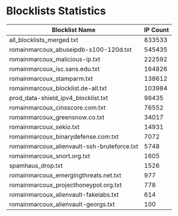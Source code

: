 # Blocklists Statistics
| Blocklist Name | IP Count |
|----|----|
| all_blocklists_merged.txt | 833533 |
| romainmarcoux_abuseipdb-s100-120d.txt | 545435 |
| romainmarcoux_malicious-ip.txt | 222592 |
| romainmarcoux_isc.sans.edu.txt | 164826 |
| romainmarcoux_stamparm.txt | 138612 |
| romainmarcoux_blocklist.de-all.txt | 103984 |
| prod_data-shield_ipv4_blocklist.txt | 98435 |
| romainmarcoux_cinsscore.com.txt | 76552 |
| romainmarcoux_greensnow.co.txt | 34017 |
| romainmarcoux_sekio.txt | 14931 |
| romainmarcoux_binarydefense.com.txt | 7072 |
| romainmarcoux_alienvault-ssh-bruteforce.txt | 5748 |
| romainmarcoux_snort.org.txt | 1605 |
| spamhaus_drop.txt | 1526 |
| romainmarcoux_emergingthreats.net.txt | 977 |
| romainmarcoux_projecthoneypot.org.txt | 778 |
| romainmarcoux_alienvault-fakelabs.txt | 614 |
| romainmarcoux_alienvault-georgs.txt | 100 |
